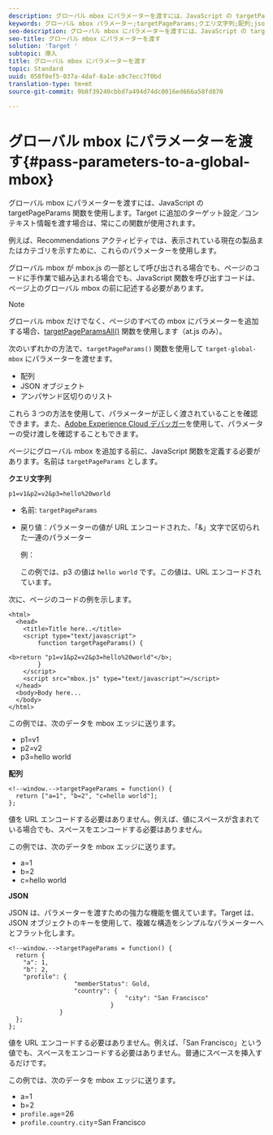 ```yaml
---
description: グローバル mbox にパラメーターを渡すには、JavaScript の targetPageParams 関数を使用します。Target に追加のターゲット設定／コンテキスト情報を渡す場合は、常にこの関数が使用されます。
keywords: グローバル mbox パラメーター;targetPageParams;クエリ文字列;配列;json;DTM;Dynamic Tag Management
seo-description: グローバル mbox にパラメーターを渡すには、JavaScript の targetPageParams 関数を使用します。Target に追加のターゲット設定／コンテキスト情報を渡す場合は、常にこの関数が使用されます。
seo-title: グローバル mbox にパラメーターを渡す
solution: 'Target '
subtopic: 導入
title: グローバル mbox にパラメーターを渡す
topic: Standard
uuid: 058f0ef5-037a-4daf-8a1e-a9c7ecc7f0bd
translation-type: tm+mt
source-git-commit: 9b8f39240cbbd7a494d74dc0016ed666a58fd870

---
```



# グローバル mbox にパラメーターを渡す{#pass-parameters-to-a-global-mbox}

グローバル mbox にパラメーターを渡すには、JavaScript の targetPageParams 関数を使用します。Target に追加のターゲット設定／コンテキスト情報を渡す場合は、常にこの関数が使用されます。

例えば、Recommendations アクティビティでは、表示されている現在の製品またはカテゴリを示すために、これらのパラメーターを使用します。

グローバル mbox が mbox.js の一部として呼び出される場合でも、ページのコードに手作業で組み込まれる場合でも、JavaScript 関数を呼び出すコードは、ページ上のグローバル mbox の前に記述する必要があります。

>[!NOTE]
>
>グローバル mbox だけでなく、ページのすべての mbox にパラメーターを追加する場合、[targetPageParamsAll()](/help/c-implementing-target/c-implementing-target-for-client-side-web/targetpageparamsall.md) 関数を使用します（at.js のみ）。

次のいずれかの方法で、`targetPageParams()` 関数を使用して `target-global-mbox` にパラメーターを渡せます。

* 配列
* JSON オブジェクト
* アンパサンド区切りのリスト

これら 3 つの方法を使用して、パラメーターが正しく渡されていることを確認できます。また、[Adobe Experience Cloud デバッガー](https://marketing.adobe.com/resources/help/en_US/sc/implement/debugger.html)を使用して、パラメーターの受け渡しを確認することもできます。

ページにグローバル mbox を追加する前に、JavaScript 関数を定義する必要があります。名前は `targetPageParams` とします。

**クエリ文字列**

```
p1=v1&p2=v2&p3=hello%20world
```

* 名前: `targetPageParams`
* 戻り値：パラメーターの値が URL エンコードされた、「&amp;」文字で区切られた一連のパラメーター

   例：

   この例では、p3 の値は `hello world` です。この値は、URL エンコードされています。

次に、ページのコードの例を示します。

```
<html> 
  <head> 
    <title>Title here..</title> 
    <script type="text/javascript"> 
        function targetPageParams() { 
           
<b>return "p1=v1&p2=v2&p3=hello%20world"</b>; 
        } 
    </script> 
    <script src="mbox.js" type="text/javascript"></script> 
  </head> 
  <body>Body here... 
  </body> 
</html>
```

この例では、次のデータを mbox エッジに送ります。

* p1=v1
* p2=v2
* p3=hello world

**配列**

```
<!--window.-->targetPageParams = function() { 
  return ["a=1", "b=2", "c=hello world"]; 
}; 
```

値を URL エンコードする必要はありません。例えば、値にスペースが含まれている場合でも、スペースをエンコードする必要はありません。

この例では、次のデータを mbox エッジに送ります。

* a=1
* b=2
* c=hello world

**JSON**

JSON は、パラメーターを渡すための強力な機能を備えています。Target は、JSON オブジェクトのキーを使用して、複雑な構造をシンプルなパラメーターへとフラット化します。

```
<!--window.-->targetPageParams = function() { 
  return { 
    "a": 1, 
    "b": 2, 
    "profile": { 
                  "memberStatus": Gold, 
                  "country": { 
                                "city": "San Francisco" 
                            } 
              } 
  }; 
}; 
```

値を URL エンコードする必要はありません。例えば、「San Francisco」という値でも、スペースをエンコードする必要はありません。普通にスペースを挿入するだけです。

この例では、次のデータを mbox エッジに送ります。

* a=1
* b=2
* `profile.age`=26
* `profile.country.city`=San Francisco